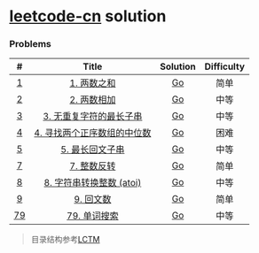 # [leetcode-cn](https://leetcode-cn.com/) solution



### Problems
|            #            |                                                    Title                                                    |            Solution             | Difficulty |
| :---------------------: | :---------------------------------------------------------------------------------------------------------: | :-----------------------------: | :--------: |
| [1](./algorithms/0001)  |                          [1. 两数之和](https://leetcode-cn.com/problems/two-sum/)                           | [Go](./algorithms/0001/main.go) |    简单    |
| [2](./algorithms/0002)  |                      [2. 两数相加](https://leetcode-cn.com/problems/add-two-numbers/)                       | [Go](./algorithms/0002/main.go) |    中等    |
| [3](./algorithms/0003)  | [3. 无重复字符的最长子串](https://leetcode-cn.com/problems/longest-substring-without-repeating-characters/) | [Go](./algorithms/0003/main.go) |    中等    |
| [4](./algorithms/0004)  |        [4. 寻找两个正序数组的中位数](https://leetcode-cn.com/problems/median-of-two-sorted-arrays/)         | [Go](./algorithms/0004/main.go) |    困难    |
| [5](./algorithms/0005)  |             [5. 最长回文子串](https://leetcode-cn.com/problems/longest-palindromic-substring/)              | [Go](./algorithms/0005/main.go) |    中等    |
| [7](./algorithms/0007)  |                      [7. 整数反转](https://leetcode-cn.com/problems/reverse-integer/)                       | [Go](./algorithms/0007/main.go) |    简单    |
| [8](./algorithms/0008)  |            [8. 字符串转换整数 (atoi)](https://leetcode-cn.com/problems/string-to-integer-atoi/)             | [Go](./algorithms/0008/main.go) |    中等    |
| [9](./algorithms/0009)  |                      [9. 回文数](https://leetcode-cn.com/problems/palindrome-number/)                       | [Go](./algorithms/0009/main.go) |    简单    |
| [79](./algorithms/0079) |                        [79. 单词搜索](https://leetcode-cn.com/problems/word-search/)                        | [Go](./algorithms/0079/main.go) |    中等    |



> 目录结构参考[LCTM](https://github.com/passionatefool/LCTM)
